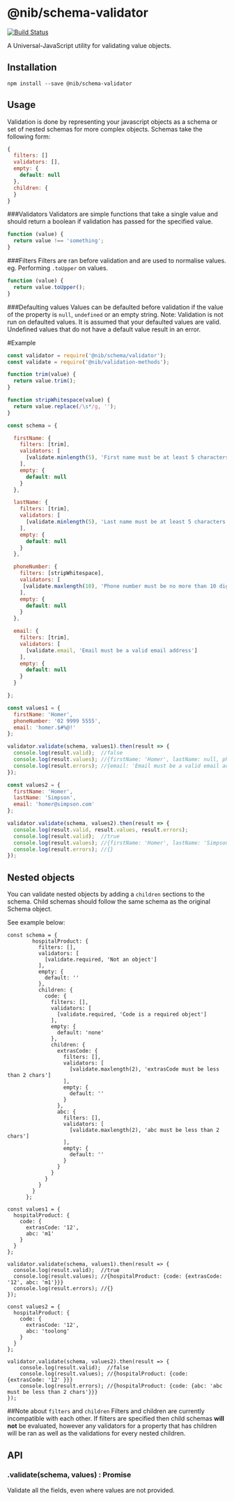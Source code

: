 # @nib/schema-validator

[![Build Status](https://travis-ci.org/nib-health-funds/schema-validator.svg?branch=master)](https://travis-ci.org/nib-health-funds/schema-validator)

A Universal-JavaScript utility for validating value objects.

## Installation

    npm install --save @nib/schema-validator

## Usage

Validation is done by representing your
javascript objects as a schema or set of nested schemas for more complex objects.
Schemas take the following form:

```javascript
{
  filters: []
  validators: [],
  empty: {
    default: null
  },
  children: {
  }
}
```

###Validators
Validators are simple functions that take a single value and should return a boolean if
validation has passed for the specified value.

```javascript
function (value) {
  return value !== 'something';
}
```

###Filters
Filters are ran before validation and are used to normalise values. eg. Performing ```.toUpper``` on values.

```javascript
function (value) {
  return value.toUpper();
}
```

###Defaulting values
Values can be defaulted before validation if the value of the property is ```null```, ```undefined``` or an empty string.
Note: Validation is not run on defaulted values. It is assumed that your defaulted values are valid.
Undefined values that do not have a default value result in an error.

#Example
```javascript
const validator = require('@nib/schema/validator');
const validate = require('@nib/validation-methods');

function trim(value) {
  return value.trim();
}

function stripWhitespace(value) {
  return value.replace(/\s*/g, '');
}

const schema = {

  firstName: {
    filters: [trim],
    validators: [
      [validate.minlength(5), 'First name must be at least 5 characters']
    ],
    empty: {
      default: null
    }
  },

  lastName: {
    filters: [trim],
    validators: [
      [validate.minlength(5), 'Last name must be at least 5 characters']
    ],
    empty: {
      default: null
    }
  },

  phoneNumber: {
    filters: [stripWhitespace],
    validators: [
     [validate.maxlength(10), 'Phone number must be no more than 10 digits']
    ],
    empty: {
      default: null
    }
  },

  email: {
    filters: [trim],
    validators: [
      [validate.email, 'Email must be a valid email address']
    ],
    empty: {
      default: null
    }
  }

};

const values1 = {
  firstName: 'Homer',
  phoneNumber: '02 9999 5555',
  email: 'homer.$#%@!'
};

validator.validate(schema, values1).then(result => {
  console.log(result.valid);  //false
  console.log(result.values); //{firstName: 'Homer', lastName: null, phoneNumber: '0299995555'}
  console.log(result.errors); //{email: 'Email must be a valid email address'}
});

const values2 = {
  firstName: 'Homer',
  lastName: 'Simpson',
  email: 'homer@simpson.com'
};

validator.validate(schema, values2).then(result => {
  console.log(result.valid, result.values, result.errors);
  console.log(result.valid);  //true
  console.log(result.values); //{firstName: 'Homer', lastName: 'Simpson, phoneNumber: null, email: 'homer@simpson.com'}
  console.log(result.errors); //{}
});
```

## Nested objects

You can validate nested objects by adding a ```children``` sections to the
schema. Child schemas should follow the same schema as the original Schema object.

See example below:

```
const schema = {
        hospitalProduct: {
          filters: [],
          validators: [
            [validate.required, 'Not an object']
          ],
          empty: {
            default: ''
          },
          children: {
            code: {
              filters: [],
              validators: [
                [validate.required, 'Code is a required object']
              ],
              empty: {
                default: 'none'
              },
              children: {
                extrasCode: {
                  filters: [],
                  validators: [
                    [validate.maxlength(2), 'extrasCode must be less than 2 chars']
                  ],
                  empty: {
                    default: ''
                  }
                },
                abc: {
                  filters: [],
                  validators: [
                    [validate.maxlength(2), 'abc must be less than 2 chars']
                  ],
                  empty: {
                    default: ''
                  }
                }
              }
            }
          }
        }
      };

const values1 = {
  hospitalProduct: {
    code: {
      extrasCode: '12',
      abc: 'm1'
    }
  }
};

validator.validate(schema, values1).then(result => {
  console.log(result.valid);  //true
  console.log(result.values); //{hospitalProduct: {code: {extrasCode: '12', abc: 'm1'}}}
  console.log(result.errors); //{}
});

const values2 = {
  hospitalProduct: {
    code: {
      extrasCode: '12',
      abc: 'toolong'
    }
  }
};

validator.validate(schema, values2).then(result => {
    console.log(result.valid);  //false
    console.log(result.values); //{hospitalProduct: {code: {extrasCode: '12' }}}
    console.log(result.errors); //{hospitalProduct: {code: {abc: 'abc must be less than 2 chars'}}}
});
```
##Note about ```filters``` and ```children```
Filters and children are currently incompatible with each other.
If filters are specified then child schemas **will not** be evaluated,
however any validators for a property that has children will be ran as well as the validations
for every nested children.

## API

### .validate(schema, values) : Promise

Validate all the fields, even where values are not provided.
